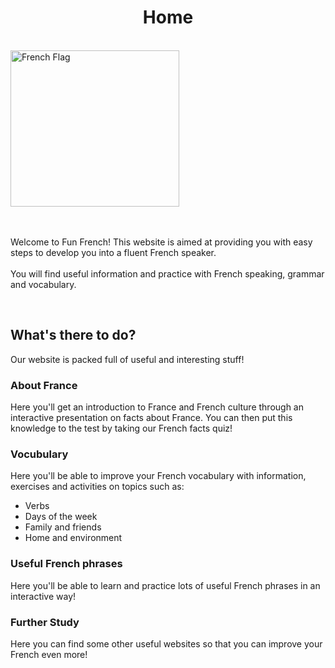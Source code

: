 <h1 align="center">Home</h1><br>
<img class="imgLeft" src="https://upload.wikimedia.org/wikipedia/en/c/c3/Flag_of_France.svg" alt="French Flag" width="270" height="250">
<p><br><br>Welcome to Fun French! This website is aimed at providing you with easy steps to develop you into a fluent French speaker.<br><br>You will find useful information and practice with French speaking, grammar and vocabulary.</p><br>
<h2>What's there to do?</h2>
<p>Our website is packed full of useful and interesting stuff!</p>
<h3>About France</h3>
<p>Here you'll get an introduction to France and French culture through an interactive presentation on facts about France. You can then put this knowledge to the test by taking our French facts quiz!</p>
<h3>Vocubulary</h3>
<p>Here you'll be able to improve your French vocabulary with information, exercises and activities on topics such as:</p>
<ul>
  <li>Verbs</li>
  <li>Days of the week</li>
  <li>Family and friends</li>
  <li>Home and environment</li>
</ul>
<h3>Useful French phrases</h3>
<p>Here you'll be able to learn and practice lots of useful French phrases in an interactive way!</p>
<h3>Further Study</h3>
<p>Here you can find some other useful websites so that you can improve your French even more!</p>

